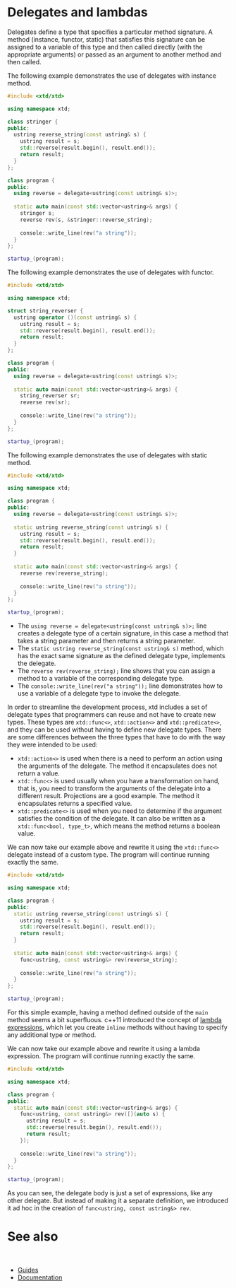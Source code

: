 # Delegates and lambdas

Delegates define a type that specifies a particular method signature. 
A method (instance, functor, static) that satisfies this signature can be assigned to a variable of this type and then called directly (with the appropriate arguments) or passed as an argument to another method and then called.

The following example demonstrates the use of delegates with instance method.

```cpp
#include <xtd/xtd>

using namespace xtd;

class stringer {
public:
  ustring reverse_string(const ustring& s) {
    ustring result = s;
    std::reverse(result.begin(), result.end());
    return result;
  }
};

class program {
public:
  using reverse = delegate<ustring(const ustring& s)>;
  
  static auto main(const std::vector<ustring>& args) {
    stringer s;
    reverse rev(s, &stringer::reverse_string);
    
    console::write_line(rev("a string"));
  }
};

startup_(program);
```


The following example demonstrates the use of delegates with functor.

```cpp
#include <xtd/xtd>

using namespace xtd;

struct string_reverser {
  ustring operator ()(const ustring& s) {
    ustring result = s;
    std::reverse(result.begin(), result.end());
    return result;
  }
};

class program {
public:
  using reverse = delegate<ustring(const ustring& s)>;
  
  static auto main(const std::vector<ustring>& args) {
    string_reverser sr;
    reverse rev(sr);
    
    console::write_line(rev("a string"));
  }
};

startup_(program);
```

The following example demonstrates the use of delegates with static method.


```cpp
#include <xtd/xtd>

using namespace xtd;

class program {
public:
  using reverse = delegate<ustring(const ustring& s)>;
  
  static ustring reverse_string(const ustring& s) {
    ustring result = s;
    std::reverse(result.begin(), result.end());
    return result;
  }
  
  static auto main(const std::vector<ustring>& args) {
    reverse rev(reverse_string);
    
    console::write_line(rev("a string"));
  }
};

startup_(program);
```

* The `using reverse = delegate<ustring(const ustring& s)>;` line creates a delegate type of a certain signature, in this case a method that takes a string parameter and then returns a string parameter.
* The `static ustring reverse_string(const ustring& s)` method, which has the exact same signature as the defined delegate type, implements the delegate.
* The `reverse rev(reverse_string);` line shows that you can assign a method to a variable of the corresponding delegate type.
* The `console::write_line(rev("a string"));` line demonstrates how to use a variable of a delegate type to invoke the delegate.

In order to streamline the development process, xtd includes a set of delegate types that programmers can reuse and not have to create new types. 
These types are `xtd::func<>`, `xtd::action<>` and `xtd::predicate<>`, and they can be used without having to define new delegate types. 
There are some differences between the three types that have to do with the way they were intended to be used:

* `xtd::action<>` is used when there is a need to perform an action using the arguments of the delegate. The method it encapsulates does not return a value.
* `xtd::func<>` is used usually when you have a transformation on hand, that is, you need to transform the arguments of the delegate into a different result. Projections are a good example. The method it encapsulates returns a specified value.
* `xtd::predicate<>` is used when you need to determine if the argument satisfies the condition of the delegate. It can also be written as a `xtd::func<bool, type_t>`, which means the method returns a boolean value.

We can now take our example above and rewrite it using the `xtd::func<>` delegate instead of a custom type.
The program will continue running exactly the same.

```cpp
#include <xtd/xtd>

using namespace xtd;

class program {
public:
  static ustring reverse_string(const ustring& s) {
    ustring result = s;
    std::reverse(result.begin(), result.end());
    return result;
  }
  
  static auto main(const std::vector<ustring>& args) {
    func<ustring, const ustring&> rev(reverse_string);
    
    console::write_line(rev("a string"));
  }
};

startup_(program);
```

For this simple example, having a method defined outside of the `main` method seems a bit superfluous. c++11 introduced the concept of [lambda expressions](https://en.cppreference.com/w/cpp/language/lambda), which let you create `inline` methods without having to specify any additional type or method.

We can now take our example above and rewrite it using a lambda expression.
The program will continue running exactly the same.

```cpp
#include <xtd/xtd>

using namespace xtd;

class program {
public:
  static auto main(const std::vector<ustring>& args) {
    func<ustring, const ustring&> rev([](auto s) {
      ustring result = s;
      std::reverse(result.begin(), result.end());
      return result;
    });
    
    console::write_line(rev("a string"));
  }
};

startup_(program);
```

As you can see, the delegate body is just a set of expressions, like any other delegate. 
But instead of making it a separate definition, we introduced it ad hoc in the creation of `func<ustring, const ustring&> rev`.

# See also
​
* [Guides](/docs/documentation/Guides)
* [Documentation](/docs/documentation)
